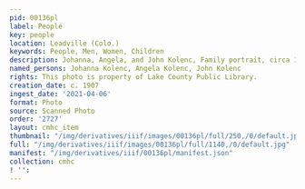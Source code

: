 ```yaml
---
pid: 00136pl
label: People
key: people
location: Leadville (Colo.)
keywords: People, Men, Women, Children
description: Johanna, Angela, and John Kolenc, Family portrait, circa 1907
named_persons: Johanna Kolenc, Angela Kolenc, John Kolenc
rights: This photo is property of Lake County Public Library.
creation_date: c. 1907
ingest_date: '2021-04-06'
format: Photo
source: Scanned Photo
order: '2727'
layout: cmhc_item
thumbnail: "/img/derivatives/iiif/images/00136pl/full/250,/0/default.jpg"
full: "/img/derivatives/iiif/images/00136pl/full/1140,/0/default.jpg"
manifest: "/img/derivatives/iiif/00136pl/manifest.json"
collection: cmhc
! '': 
---
```

